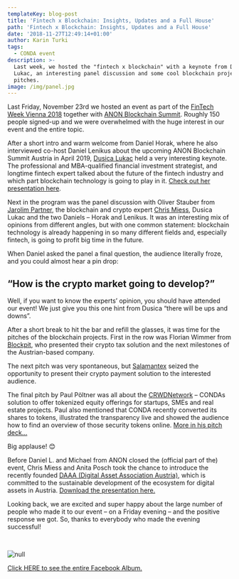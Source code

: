 ```yaml
---
templateKey: blog-post
title: 'Fintech x Blockchain: Insights, Updates and a Full House'
path: 'Fintech x Blockchain: Insights, Updates and a Full House'
date: '2018-11-27T12:49:14+01:00'
author: Karin Turki
tags:
  - CONDA event
description: >-
  Last week, we hosted the "fintech x blockchain" with a keynote from Dusica
  Lukac, an interesting panel discussion and some cool blockchain project
  pitches.
image: /img/panel.jpg
---
```

<style>.blog__details--content img {width: 100%!important;max-width:100%!important;margin-right:0; }</style>

Last Friday, November 23rd we hosted an event as part of the [FinTech Week Vienna 2018](https://viennabusinessagency.at/events/1611-2311-fintech-week-vienna-2018-784/) together with [ANON Blockchain Summit](https://www.blockchainsummitaustria.com/). Roughly 150 people signed-up and we were overwhelmed with the huge interest in our event and the entire topic.

After a short intro and warm welcome from Daniel Horak, where he also interviewed co-host Daniel Lenikus about the upcoming ANON Blockchain Summit Austria in April 2019, [Dusica Lukac](https://www.linkedin.com/in/dusicalukac/) held a very interesting keynote. The professional and MBA-qualified financial investment strategist, and longtime fintech expert talked about the future of the fintech industry and which part blockchain technology is going to play in it. [Check out her presentation here](https://ico.conda.online/img/fintech%20x%20blockchain_dusica_%20112018.pdf).

Next in the program was the panel discussion with Oliver Stauber from [Jarolim Partner](https://www.jarolim.at/), the blockchain and crypto expert [Chris Miess](https://www.linkedin.com/in/chrismiess/), Dusica Lukac and the two Daniels – Horak and Lenikus. It was an interesting mix of opinions from different angles, but with one common statement: blockchain technology is already happening in so many different fields and, especially fintech, is going to profit big time in the future.

When Daniel asked the panel a final question, the audience literally froze, and you could almost hear a pin drop:

## “How is the crypto market going to develop?”

Well, if you want to know the experts’ opinion, you should have attended our event! We just give you this one hint from Dusica “there will be ups and downs”.

After a short break to hit the bar and refill the glasses, it was time for the pitches of the blockchain projects. First in the row was Florian Wimmer from [Blockpit](https://blockpit.io/), who presented their crypto tax solution and the next milestones of the Austrian-based company.

The next pitch was very spontaneous, but [Salamantex](https://www.salamantex.com/de/) seized the opportunity to present their crypto payment solution to the interested audience. 

The final pitch by Paul Pöltner was all about the [CRWDNetwork](https://ico.conda.online/) – CONDAs solution to offer tokenized equity offerings for startups, SMEs and real estate projects. Paul also mentioned that CONDA recently converted its shares to tokens, illustrated the transparency live and showed the audience how to find an overview of those security tokens online.
 [More in his pitch deck...](https://ico.conda.online/img/conda_crwd%20security%20ico%2020181120.pdf)

Big applause! 😊

Before Daniel L. and Michael from ANON closed the (official part of the) event, Chris Miess and Anita Posch took the chance to introduce the recently founded [DAAA (Digital Asset Association Austria)](https://daaa.at/), which is committed to the sustainable development of the ecosystem for digital assets in Austria. [Download the presentation here.](https://ico.conda.online/img/daaa-deck.pdf)

Looking back, we are excited and super happy about the large number of people who made it to our event – on a Friday evening – and the positive response we got. So, thanks to everybody who made the evening successful!

<br>

![null](/img/album_link_photo.png)

[Click HERE to see the entire Facebook Album.](https://www.facebook.com/media/set/?set=a.519593031888422&type=1&l=2c11579625)

<br>
